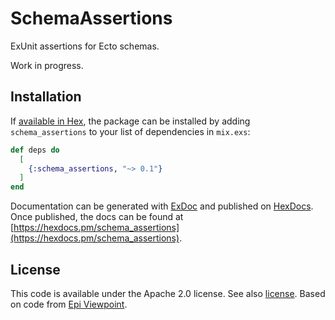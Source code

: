 # SchemaAssertions

ExUnit assertions for Ecto schemas.

Work in progress.

## Installation

If [available in Hex](https://hex.pm/docs/publish), the package can be installed
by adding `schema_assertions` to your list of dependencies in `mix.exs`:

```elixir
def deps do
  [
    {:schema_assertions, "~> 0.1"}
  ]
end
```

Documentation can be generated with [ExDoc](https://github.com/elixir-lang/ex_doc)
and published on [HexDocs](https://hexdocs.pm). Once published, the docs can
be found at [https://hexdocs.pm/schema_assertions](https://hexdocs.pm/schema_assertions).

## License

This code is available under the Apache 2.0 license. See also [license](./license.txt).
Based on code from [Epi Viewpoint](https://github.com/RatioPBC/epi-viewpoint).
